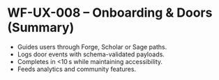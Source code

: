 # WF-UX-008 – Onboarding & Doors (Summary)
- Guides users through Forge, Scholar or Sage paths.
- Logs door events with schema-validated payloads.
- Completes in <10 s while maintaining accessibility.
- Feeds analytics and community features.
